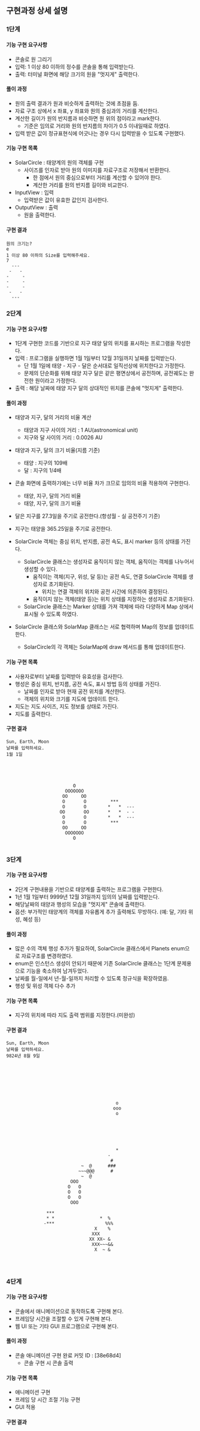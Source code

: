 ## 구현과정 상세 설명

### 1단계

#### 기능 구현 요구사항

- 콘솔로 원 그리기
- 입력: 1 이상 80 이하의 정수를 콘솔을 통해 입력받는다.
- 출력: 터미널 화면에 해당 크기의 원을 "멋지게" 출력한다.

#### 풀이 과정
- 원의 출력 결과가 원과 비슷하게 출력하는 것에 초점을 둠.
- 자료 구조 상에서 x 좌표, y 좌표와 원의 중심과의 거리를 계산한다.
- 계산한 길이가 원의 반지름과 비슷하면 원 위의 점이라고 mark한다.
  - 기준은 임의로 거리와 원의 반지름의 차이가 0.5 이내일때로 하였다.
- 입력 받은 값이 정규표현식에 어긋나는 경우 다시 입력받을 수 있도록 구현했다.

#### 기능 구현 목록
- SolarCircle : 태양계의 원의 객체를 구현
  - 사이즈를 인자로 받아 원의 이미지를 자료구조로 저장해서 반환한다.
    - 한 점에서 원의 중심으로부터 거리를 계산할 수 있어야 한다.
    - 계산한 거리를 원의 반지름 길이와 비교한다. 
- InputView : 입력
  - 입력받은 값이 유효한 값인지 검사한다.
- OutputView : 출력
  - 원을 출력한다.

#### 구현 결과
```
원의 크기는?
e
1 이상 80 이하의 Size를 입력해주세요.
7
  ---  
 -   -
-     -
-     -
-     -
 -   -
  ---  
```
### 2단계

#### 기능 구현 요구사항
- 1단계 구현한 코드를 기반으로 지구 태양 달의 위치를 표시하는 프로그램을 작성한다.
- 입력 : 프로그램을 실행하면 1월 1일부터 12월 31일까지 날짜를 입력받는다.
  - 단 1월 1일에 태양 - 지구 - 달은 순서대로 일직선상에 위치한다고 가정한다.
  - 문제의 단순화를 위해 태양 지구 달은 같은 평면상에서 공전하며, 공전궤도는 완전한 원이라고 가정한다.
- 출력 : 해당 날짜에 태양 지구 달의 상대적인 위치를 콘솔에 "멋지게" 출력한다.

#### 풀이 과정
- 태양과 지구, 달의 거리의 비율 계산
  - 태양과 지구 사이의 거리 : 1 AU(astronomical unit)
  - 지구와 달 사이의 거리 : 0.0026 AU
- 태양과 지구, 달의 크기 비율(지름 기준)
  - 태양 : 지구의 109배
  - 달 : 지구의 1/4배

- 콘솔 화면에 출력하기에는 너무 비율 차가 크므로 임의의 비율 적용하여 구현한다.
  - 태양, 지구, 달의 거리 비율 
  - 태양, 지구, 달의 크기 비율

- 달은 지구를 27.3일을 주기로 공전한다.(항성월 - 실 공전주기 기준)
- 지구는 태양을 365.25일을 주기로 공전한다. 

- SolarCircle 객체는 중심 위치, 반지름, 공전 속도, 표시 marker 등의 상태를 가진다.
  - SolarCircle 클래스는 생성자로 움직이지 않는 객체, 움직이는 객체를 나누어서 생성할 수 있다.
    - 움직이는 객체(지구, 위성, 달 등)는 공전 속도, 연결 SolarCircle 객체를 생성자로 초기화된다.
      - 위치는 연결 객체의 위치와 공전 시간에 의존하여 결정된다. 
    - 움직이지 않는 객체(태양 등)는 위치 상태를 지정하는 생성자로 초기화된다.
  - SolarCircle 클래스는 Marker 상태를 가져 객체에 따라 다양하게 Map 상에서 표시될 수 있도록 하였다.

- SolarCircle 클래스와 SolarMap 클래스는 서로 협력하며 Map의 정보를 업데이트한다.
  - SolarCircle의 각 객체는 SolarMap에 draw 메서드를 통해 업데이트한다.

#### 기능 구현 목록
- 사용자로부터 날짜를 입력받아 유효성을 검사한다.
- 행성은 중심 위치, 반지름, 공전 속도, 표시 방법 등의 상태를 가진다.
  - 날짜를 인자로 받아 현재 공전 위치를 계산한다.
  - 객체의 위치와 크기를 지도에 업데이트 한다.
- 지도는 지도 사이즈, 지도 정보를 상태로 가진다.
- 지도를 출력한다.

#### 구현 결과
```
Sun, Earth, Moon
날짜를 입력하세요.
1월 1일
                                                  
                                                  
                                                  
                                                  
                                                  
                         O                        
                      OOOOOOO                     
                     OO     OO                    
                     O       O         ***        
                     O       O        *   *  ---  
                    OO       OO       *   *  - -  
                     O       O        *   *  ---  
                     O       O         ***        
                     OO     OO                    
                      OOOOOOO                     
                         O                        
                                                  
```

### 3단계

#### 기능 구현 요구사항
- 2단계 구현내용을 기반으로 태양계를 출력하는 프로그램을 구현한다.
- 1년 1월 1일부터 9999년 12월 31일까지 임의의 날짜를 입력받는다.
- 해당날짜의 태양과 행성의 모습을 "멋지게" 콘솔에 출력한다.
- 옵션: 부가적인 태양계의 객체를 자유롭게 추가 출력해도 무방하다. (예: 달, 기타 위성, 혜성 등)

#### 풀이 과정
- 많은 수의 객체 행성 추가가 필요하여, SolarCircle 클래스에서 Planets enum으로 자료구조를 변경하였다.
- enum은 인스턴스 생성이 안되기 때문에 기존 SolarCircle 클래스는 1단계 문제용으로 기능을 축소하여 남겨두었다.
- 날짜를 월-일에서 년-월-일까지 처리할 수 있도록 정규식을 확장하였음.
- 행성 및 위성 객체 다수 추가

#### 기능 구현 목록
- 지구의 위치에 따라 지도 출력 범위를 지정한다.(미완성)


#### 구현 결과
```
Sun, Earth, Moon
날짜를 입력하세요.
9824년 8월 9일
                                                  
                                                  
                                                  
                                                  
                                                  
                                                  
                                                  
                                                  
                                         o        
                                        ooo       
                                         o        
                                                  
                                                  
                                                  
                                                  
                                                  
                                                  
                                         *        
                                      -           
                                       #          
                            ~  @      ###         
                           ~~~@@@      #          
                            ~  @                  
                        OOO                       
                       O   O                      
                       O   O                      
                       O   O                      
                        OOO                       
                                                  
               ***                                
               * *                 *  %           
              -***                   %%%          
                                 X    %           
                                XXX               
                               XX XX~ &           
                                XXX~~~&&          
                                 X  ~ &           
                                                  
                                                  
                                                  
```
### 4단계

#### 기능 구현 요구사항
- 콘솔에서 애니메이션으로 동작하도록 구현해 본다.
- 프레임당 시간을 조절할 수 있게 구현해 본다.
- 웹 UI 또는 기타 GUI 프로그램으로 구현해 본다.

#### 풀이 과정
- 콘솔 애니메이션 구현 완료 커밋 ID : [38e68d4]
  - 콘솔 구현 시 콘솔 출력 


#### 기능 구현 목록
- 애니메이션 구현
- 프레임 당 시간 조절 기능 구현
- GUI 적용

#### 구현 결과